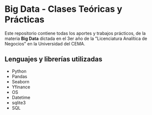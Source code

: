 # Big Data - Clases Teóricas y Prácticas

Este repositorio contiene todas los aportes y trabajos prácticos, de la materia **Big Data** dictada en el 3er año de la "Licenciatura Analítica de Negocios" en la Universidad del CEMA.

## Lenguajes y librerías utilizadas

- Python
- Pandas
- Seaborn
- Yfinance
- OS
- Datetime
- sqlite3
- SQL

